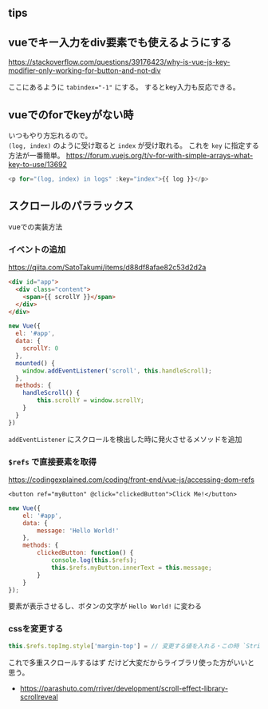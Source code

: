 tips
---

## vueでキー入力をdiv要素でも使えるようにする

https://stackoverflow.com/questions/39176423/why-is-vue-js-key-modifier-only-working-for-button-and-not-div

ここにあるように `tabindex="-1"` にする。
するとkey入力も反応できる。

## vueでのforでkeyがない時

いつもやり方忘れるので。  
`(log, index)` のように受け取ると `index` が受け取れる。
これを `key` に指定する方法が一番簡単。
https://forum.vuejs.org/t/v-for-with-simple-arrays-what-key-to-use/13692

```js
<p for="(log, index) in logs" :key="index">{{ log }}</p>
```

## スクロールのパララックス

vueでの実装方法

### イベントの追加

https://qiita.com/SatoTakumi/items/d88df8afae82c53d2d2a

```html
<div id="app">
  <div class="content">
    <span>{{ scrollY }}</span>
  </div>
</div>
```

```js
new Vue({
  el: '#app',
  data: {
    scrollY: 0
  },
  mounted() {
    window.addEventListener('scroll', this.handleScroll);
  },
  methods: {
    handleScroll() {
        this.scrollY = window.scrollY;
    }
  }
})
```

`addEventListener` にスクロールを検出した時に発火させるメソッドを追加

### `$refs` で直接要素を取得

https://codingexplained.com/coding/front-end/vue-js/accessing-dom-refs

```vue
<button ref="myButton" @click="clickedButton">Click Me!</button>
```

```js
new Vue({
	el: '#app',
	data: {
		message: 'Hello World!'
	},
	methods: {
		clickedButton: function() {
			console.log(this.$refs);
			this.$refs.myButton.innerText = this.message;
		}
	}
});
```

要素が表示させるし、ボタンの文字が `Hello World!` に変わる

### cssを変更する

```js
this.$refs.topImg.style['margin-top'] = // 変更する値を入れる・この時 `String` で入れること
```

これで多重スクロールするはず
だけど大変だからライブラリ使った方がいいと思う。

- https://parashuto.com/rriver/development/scroll-effect-library-scrollreveal

